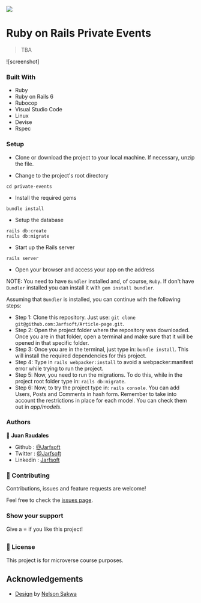 ![](https://img.shields.io/badge/Microverse-blueviolet)
# Ruby on Rails Private Events

> TBA

![screenshot]

### Built With

- Ruby
- Ruby on Rails 6
- Rubocop
- Visual Studio Code
- Linux
- Devise
- Rspec

### Setup

- Clone or download the project to your local machine. If necessary, unzip the file.

- Change to the project's root directory
```
cd private-events
```

- Install the required gems
```
bundle install
```

- Setup the database
```
rails db:create
rails db:migrate
```

- Start up the Rails server
```
rails server
```

- Open your browser and access your app on the address

NOTE: You need to have `Bundler` installed and, of course, `Ruby`. If don't have `Bundler` installed you can install it with `gem install bundler`.

Assuming that `Bundler` is installed, you can continue with the following steps:
- Step 1: Clone this repository. Just use: `git clone git@github.com:Jarfsoft/Article-page.git`.
- Step 2: Open the project folder where the repository was downloaded. Once you are in that folder, open a terminal and make sure that it will be opened in that specific folder.
- Step 3: Once you are in the terminal, just type in: `bundle install`. This will install the required dependencies for this project.
- Step 4: Type in `rails webpacker:install` to avoid a webpacker:manifest error while trying to run the project.
- Step 5: Now, you need to run the migrations. To do this, while in the project root folder type in: `rails db:migrate`.
- Step 6: Now, to try the project type in: `rails console`. You can add Users, Posts and Comments in hash form. Remember to take into account the restrictions in place for each model. You can check them out in *app/models*.

### Authors

👤 **Juan Raudales**

- Github : [@Jarfsoft](https://github.com/Jarfsoft)
- Twitter : [@Jarfsoft](https://twitter.com/Jarfsoft)
- Linkedin : [Jarfsoft](https://www.linkedin.com/in/juan-raudales-flores-7b0a3b113/)


### 🤝 Contributing

Contributions, issues and feature requests are welcome!

Feel free to check the [issues page](issues/).

### Show your support

Give a ⭐️ if you like this project!


### 📝 License

This project is for microverse course purposes.

## Acknowledgements

- [Design](https://www.behance.net/gallery/14554909/liFEsTlye-Mobile-version) by [Nelson Sakwa](https://www.behance.net/sakwadesignstudio)
